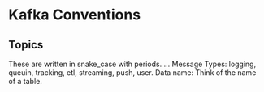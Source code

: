 # Kafka Conventions
## Topics
These are written in snake_case with periods.
<message type>.<dataset name>.<data name>.<data format>
Message Types: logging, queuin, tracking, etl, streaming, push, user.
Data name: Think of the name of a table.
